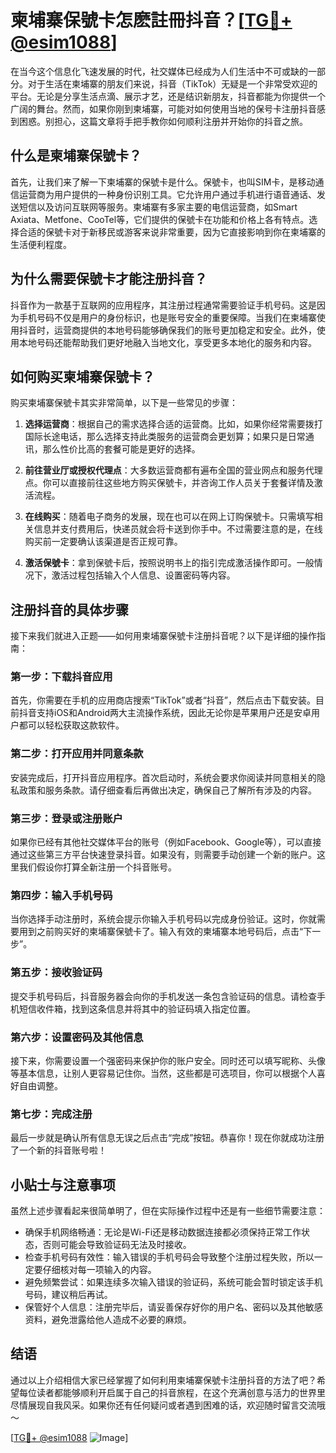 # 柬埔寨保號卡怎麽註冊抖音？[[TG💪+ @esim1088](https://t.me/s/esim1088)]

在当今这个信息化飞速发展的时代，社交媒体已经成为人们生活中不可或缺的一部分。对于生活在柬埔寨的朋友们来说，抖音（TikTok）无疑是一个非常受欢迎的平台。无论是分享生活点滴、展示才艺，还是结识新朋友，抖音都能为你提供一个广阔的舞台。然而，如果你刚到柬埔寨，可能对如何使用当地的保号卡注册抖音感到困惑。别担心，这篇文章将手把手教你如何顺利注册并开始你的抖音之旅。

## 什么是柬埔寨保號卡？

首先，让我们来了解一下柬埔寨的保號卡是什么。保號卡，也叫SIM卡，是移动通信运营商为用户提供的一种身份识别工具。它允许用户通过手机进行语音通话、发送短信以及访问互联网等服务。柬埔寨有多家主要的电信运营商，如Smart Axiata、Metfone、CooTel等，它们提供的保號卡在功能和价格上各有特点。选择合适的保號卡对于新移民或游客来说非常重要，因为它直接影响到你在柬埔寨的生活便利程度。

## 为什么需要保號卡才能注册抖音？

抖音作为一款基于互联网的应用程序，其注册过程通常需要验证手机号码。这是因为手机号码不仅是用户的身份标识，也是账号安全的重要保障。当我们在柬埔寨使用抖音时，运营商提供的本地号码能够确保我们的账号更加稳定和安全。此外，使用本地号码还能帮助我们更好地融入当地文化，享受更多本地化的服务和内容。

## 如何购买柬埔寨保號卡？

购买柬埔寨保號卡其实非常简单，以下是一些常见的步骤：

1. **选择运营商**：根据自己的需求选择合适的运营商。比如，如果你经常需要拨打国际长途电话，那么选择支持此类服务的运营商会更划算；如果只是日常通讯，那么性价比高的套餐可能是更好的选择。
   
2. **前往营业厅或授权代理点**：大多数运营商都有遍布全国的营业网点和服务代理点。你可以直接前往这些地方购买保號卡，并咨询工作人员关于套餐详情及激活流程。

3. **在线购买**：随着电子商务的发展，现在也可以在网上订购保號卡。只需填写相关信息并支付费用后，快递员就会将卡送到你手中。不过需要注意的是，在线购买前一定要确认该渠道是否正规可靠。

4. **激活保號卡**：拿到保號卡后，按照说明书上的指引完成激活操作即可。一般情况下，激活过程包括输入个人信息、设置密码等内容。

## 注册抖音的具体步骤

接下来我们就进入正题——如何用柬埔寨保號卡注册抖音呢？以下是详细的操作指南：

### 第一步：下载抖音应用
首先，你需要在手机的应用商店搜索“TikTok”或者“抖音”，然后点击下载安装。目前抖音支持iOS和Android两大主流操作系统，因此无论你是苹果用户还是安卓用户都可以轻松获取这款软件。

### 第二步：打开应用并同意条款
安装完成后，打开抖音应用程序。首次启动时，系统会要求你阅读并同意相关的隐私政策和服务条款。请仔细查看后再做出决定，确保自己了解所有涉及的内容。

### 第三步：登录或注册账户
如果你已经有其他社交媒体平台的账号（例如Facebook、Google等），可以直接通过这些第三方平台快速登录抖音。如果没有，则需要手动创建一个新的账户。这里我们假设你打算全新注册一个抖音账号。

### 第四步：输入手机号码
当你选择手动注册时，系统会提示你输入手机号码以完成身份验证。这时，你就需要用到之前购买好的柬埔寨保號卡了。输入有效的柬埔寨本地号码后，点击“下一步”。

### 第五步：接收验证码
提交手机号码后，抖音服务器会向你的手机发送一条包含验证码的信息。请检查手机短信收件箱，找到这条信息并将其中的验证码填入指定位置。

### 第六步：设置密码及其他信息
接下来，你需要设置一个强密码来保护你的账户安全。同时还可以填写昵称、头像等基本信息，让别人更容易记住你。当然，这些都是可选项目，你可以根据个人喜好自由调整。

### 第七步：完成注册
最后一步就是确认所有信息无误之后点击“完成”按钮。恭喜你！现在你就成功注册了一个新的抖音账号啦！

## 小贴士与注意事项

虽然上述步骤看起来很简单明了，但在实际操作过程中还是有一些细节需要注意：

- 确保手机网络畅通：无论是Wi-Fi还是移动数据连接都必须保持正常工作状态，否则可能会导致验证码无法及时接收。
- 检查手机号码有效性：输入错误的手机号码会导致整个注册过程失败，所以一定要仔细核对每一项输入的内容。
- 避免频繁尝试：如果连续多次输入错误的验证码，系统可能会暂时锁定该手机号码，建议稍后再试。
- 保管好个人信息：注册完毕后，请妥善保存好你的用户名、密码以及其他敏感资料，避免泄露给他人造成不必要的麻烦。

## 结语

通过以上介绍相信大家已经掌握了如何利用柬埔寨保號卡注册抖音的方法了吧？希望每位读者都能够顺利开启属于自己的抖音旅程，在这个充满创意与活力的世界里尽情展现自我风采。如果你还有任何疑问或者遇到困难的话，欢迎随时留言交流哦～

[[TG💪+ @esim1088](https://t.me/s/esim1088) ![Image](https://i.postimg.cc/4NQfJmqS/Snipaste-2025-05-13-00-14-12.png)]